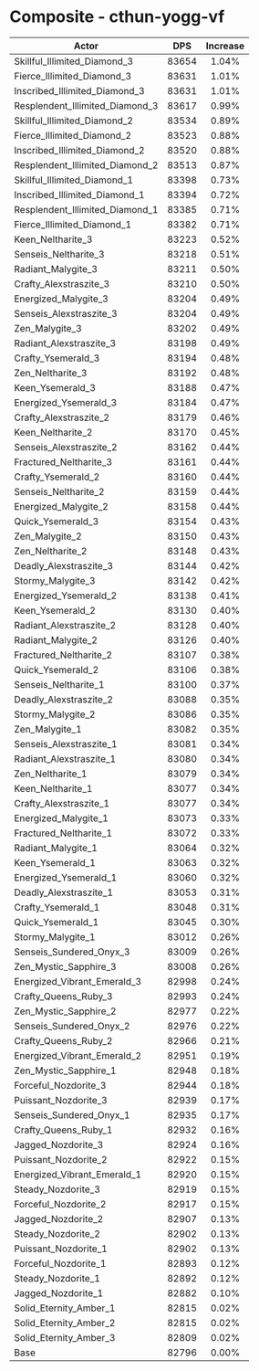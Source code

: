 # Composite - cthun-yogg-vf
| Actor | DPS | Increase |
|---|:---:|:---:|
|Skillful_Illimited_Diamond_3|83654|1.04%|
|Fierce_Illimited_Diamond_3|83631|1.01%|
|Inscribed_Illimited_Diamond_3|83631|1.01%|
|Resplendent_Illimited_Diamond_3|83617|0.99%|
|Skillful_Illimited_Diamond_2|83534|0.89%|
|Fierce_Illimited_Diamond_2|83523|0.88%|
|Inscribed_Illimited_Diamond_2|83520|0.88%|
|Resplendent_Illimited_Diamond_2|83513|0.87%|
|Skillful_Illimited_Diamond_1|83398|0.73%|
|Inscribed_Illimited_Diamond_1|83394|0.72%|
|Resplendent_Illimited_Diamond_1|83385|0.71%|
|Fierce_Illimited_Diamond_1|83382|0.71%|
|Keen_Neltharite_3|83223|0.52%|
|Senseis_Neltharite_3|83218|0.51%|
|Radiant_Malygite_3|83211|0.50%|
|Crafty_Alexstraszite_3|83210|0.50%|
|Energized_Malygite_3|83204|0.49%|
|Senseis_Alexstraszite_3|83204|0.49%|
|Zen_Malygite_3|83202|0.49%|
|Radiant_Alexstraszite_3|83198|0.49%|
|Crafty_Ysemerald_3|83194|0.48%|
|Zen_Neltharite_3|83192|0.48%|
|Keen_Ysemerald_3|83188|0.47%|
|Energized_Ysemerald_3|83184|0.47%|
|Crafty_Alexstraszite_2|83179|0.46%|
|Keen_Neltharite_2|83170|0.45%|
|Senseis_Alexstraszite_2|83162|0.44%|
|Fractured_Neltharite_3|83161|0.44%|
|Crafty_Ysemerald_2|83160|0.44%|
|Senseis_Neltharite_2|83159|0.44%|
|Energized_Malygite_2|83158|0.44%|
|Quick_Ysemerald_3|83154|0.43%|
|Zen_Malygite_2|83150|0.43%|
|Zen_Neltharite_2|83148|0.43%|
|Deadly_Alexstraszite_3|83144|0.42%|
|Stormy_Malygite_3|83142|0.42%|
|Energized_Ysemerald_2|83138|0.41%|
|Keen_Ysemerald_2|83130|0.40%|
|Radiant_Alexstraszite_2|83128|0.40%|
|Radiant_Malygite_2|83126|0.40%|
|Fractured_Neltharite_2|83107|0.38%|
|Quick_Ysemerald_2|83106|0.38%|
|Senseis_Neltharite_1|83100|0.37%|
|Deadly_Alexstraszite_2|83088|0.35%|
|Stormy_Malygite_2|83086|0.35%|
|Zen_Malygite_1|83082|0.35%|
|Senseis_Alexstraszite_1|83081|0.34%|
|Radiant_Alexstraszite_1|83080|0.34%|
|Zen_Neltharite_1|83079|0.34%|
|Keen_Neltharite_1|83077|0.34%|
|Crafty_Alexstraszite_1|83077|0.34%|
|Energized_Malygite_1|83073|0.33%|
|Fractured_Neltharite_1|83072|0.33%|
|Radiant_Malygite_1|83064|0.32%|
|Keen_Ysemerald_1|83063|0.32%|
|Energized_Ysemerald_1|83060|0.32%|
|Deadly_Alexstraszite_1|83053|0.31%|
|Crafty_Ysemerald_1|83048|0.31%|
|Quick_Ysemerald_1|83045|0.30%|
|Stormy_Malygite_1|83012|0.26%|
|Senseis_Sundered_Onyx_3|83009|0.26%|
|Zen_Mystic_Sapphire_3|83008|0.26%|
|Energized_Vibrant_Emerald_3|82998|0.24%|
|Crafty_Queens_Ruby_3|82993|0.24%|
|Zen_Mystic_Sapphire_2|82977|0.22%|
|Senseis_Sundered_Onyx_2|82976|0.22%|
|Crafty_Queens_Ruby_2|82966|0.21%|
|Energized_Vibrant_Emerald_2|82951|0.19%|
|Zen_Mystic_Sapphire_1|82948|0.18%|
|Forceful_Nozdorite_3|82944|0.18%|
|Puissant_Nozdorite_3|82939|0.17%|
|Senseis_Sundered_Onyx_1|82935|0.17%|
|Crafty_Queens_Ruby_1|82932|0.16%|
|Jagged_Nozdorite_3|82924|0.16%|
|Puissant_Nozdorite_2|82922|0.15%|
|Energized_Vibrant_Emerald_1|82920|0.15%|
|Steady_Nozdorite_3|82919|0.15%|
|Forceful_Nozdorite_2|82917|0.15%|
|Jagged_Nozdorite_2|82907|0.13%|
|Steady_Nozdorite_2|82902|0.13%|
|Puissant_Nozdorite_1|82902|0.13%|
|Forceful_Nozdorite_1|82893|0.12%|
|Steady_Nozdorite_1|82892|0.12%|
|Jagged_Nozdorite_1|82882|0.10%|
|Solid_Eternity_Amber_1|82815|0.02%|
|Solid_Eternity_Amber_2|82815|0.02%|
|Solid_Eternity_Amber_3|82809|0.02%|
|Base|82796|0.00%|
